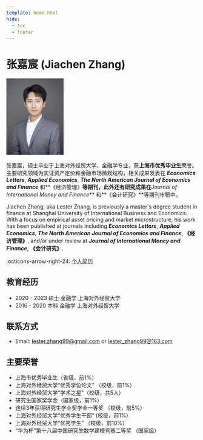 ```yaml
---
template: home.html
hide:
  - toc
  - footer
--- 
```


# 张嘉宸 (Jiachen Zhang)

<img id="hide-on-large" src="/images/profile.png" width="30%">

张嘉宸，硕士毕业于上海对外经贸大学，金融学专业，获**上海市优秀毕业生**荣誉。主要研究领域为实证资产定价和金融市场微观结构，相关成果发表在 **_Economics Letters_**, **_Applied Economics_**, **_The North American Journal of Economics and Finance_** 和**《经济管理》**等期刊，此外还有研究成果在**_Journal of International Money and Finance_** 和**《会计研究》**等期刊审稿中。

Jiachen Zhang, aka Lester Zhang, is previously a master's degree student in finance at Shanghai University of International Business and Economics. With a focus on empirical asset pricing and market microstructure, his work has been published at journals including **_Economics Letters_**, **_Applied Economics_**, **_The North American Journal of Economics and Finance_**, **《经济管理》**, and/or under review at **_Journal of International Money and Finance_**, **《会计研究》**. 

:octicons-arrow-right-24: [个人简历]()

<!-- Mingze has a strong background in programming and received First Prize in the 2010 National Olympiad in Informatics in Provinces (NOIP). His PhD thesis involves large-scale textual analysis and novel machine learning application, leading to a $500,000 grant from the Australian Research Council (ARC) Discovery Project financing his postdoctoral fellowship. He also has a Grad.Cert. in computing from UNSW with High Distinction, on, e.g., database, crypto and distributed ledger technology.  -->


## 教育经历

- 2020 - 2023 硕士 金融学 上海对外经贸大学
- 2016 - 2020 本科 金融学 上海对外经贸大学


## 联系方式

- Email: [lester.zhang99@gmail.com](mailto:lester.zhang99@gmail.com) or [lester_zhang99@163.com](mailto:lester_zhang99@163.com)

## 主要荣誉

- 上海市优秀毕业生（省级，前1%）
- 上海对外经贸大学“优秀学位论文” （校级，前1%）
- 上海对外经贸大学“学术之星”（校级，共5人）
- 研究生国家奖学金（国家级，前1%）
- 连续3年获得研究生学业奖学金一等奖 （校级，前5%）
- 上海对外经贸大学“优秀学生干部” (校级，前1%)
- 上海对外经贸大学“优秀学生” （校级，前10%）
- “华为杯”第十八届中国研究生数学建模竞赛二等奖 （国家级）
